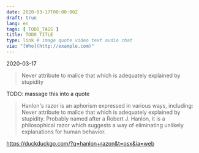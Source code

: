 ```yaml
---
date: 2020-03-17T00:00:00Z
draft: true
lang: en
tags: [ TODO_TAGS ]
title: TODO_TITLE
type: link # image quote video text audio chat
via: "[Who](http://example.com)"
---
```

2020-03-17


> Never attribute to malice that which is adequately explained by stupidity


TODO: massage this into a quote


> Hanlon's razor is an aphorism expressed in various ways, including: Never attribute to malice that which is adequately explained by stupidity. Probably named after a Robert J. Hanlon, it is a philosophical razor which suggests a way of eliminating unlikely explanations for human behavior.


<https://duckduckgo.com/?q=hanlon+razon&t=osx&ia=web>


